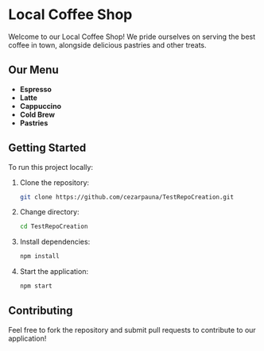 # Local Coffee Shop

Welcome to our Local Coffee Shop! We pride ourselves on serving the best coffee in town, alongside delicious pastries and other treats.

## Our Menu
- **Espresso**
- **Latte**
- **Cappuccino**
- **Cold Brew**
- **Pastries**

## Getting Started

To run this project locally:
1. Clone the repository:
   ```bash
   git clone https://github.com/cezarpauna/TestRepoCreation.git
   ```
2. Change directory:
   ```bash
   cd TestRepoCreation
   ```
3. Install dependencies:
   ```bash
   npm install
   ```
4. Start the application:
   ```bash
   npm start
   ```

## Contributing

Feel free to fork the repository and submit pull requests to contribute to our application!